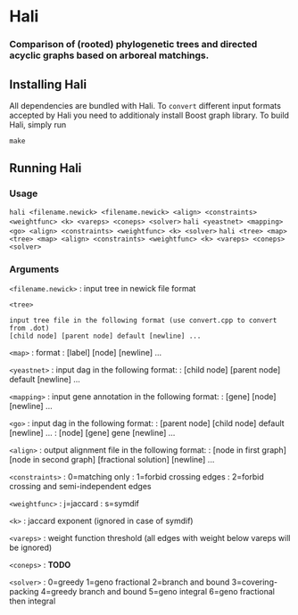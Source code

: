 # Hali #
### Comparison of (rooted) phylogenetic trees and directed acyclic graphs based on arboreal matchings. ###

## Installing Hali ##

All dependencies are bundled with Hali. To ```convert``` different input formats accepted by Hali you need 
to additionaly install Boost graph library. To build Hali, simply run

```
make
```

## Running Hali ##

### Usage ###

```hali <filename.newick> <filename.newick> <align> <constraints> <weightfunc> <k> <vareps> <coneps> <solver>```
```hali <yeastnet> <mapping> <go> <align> <constraints> <weightfunc> <k> <solver>```
```hali <tree> <map> <tree> <map> <align> <constraints> <weightfunc> <k> <vareps> <coneps> <solver>```

### Arguments ###

`<filename.newick>`
: input tree in newick file format

`<tree>`

	input tree file in the following format (use convert.cpp to convert from .dot)
	[child node] [parent node] default [newline] ...

`<map>`
: format
: [label] [node] [newline] ...

`<yeastnet>`
: input dag in the following format:
: [child node] [parent node] default [newline] ...

`<mapping>`
: input gene annotation in the following format:
: [gene] [node] [newline] ...

`<go>`
: input dag in the following format:
: [parent node] [child node] default [newline] ...
: [node] [gene] gene [newline] ...

`<align>`
: output alignment file in the following format:
: [node in first graph] [node in second graph] [fractional solution] [newline] ...

`<constraints>`
: 0=matching only
: 1=forbid crossing edges
: 2=forbid crossing and semi-independent edges

`<weightfunc>`
: j=jaccard
: s=symdif

`<k>`
: jaccard exponent (ignored in case of symdif)

`<vareps>`
: weight function threshold (all edges with weight below vareps will be ignored)

`<coneps>`
: **TODO**

`<solver>`
: 0=greedy
  1=geno fractional
  2=branch and bound
  3=covering-packing
  4=greedy branch and bound
  5=geno integral
  6=geno fractional then integral
